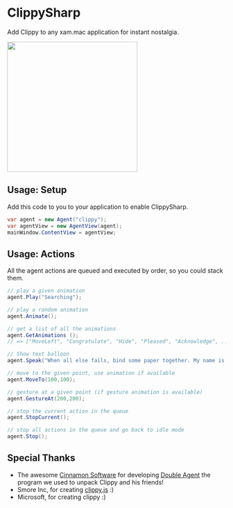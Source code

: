 # ClippySharp
Add Clippy to any xam.mac application for instant nostalgia.

<img src="https://raw.githubusercontent.com/netonjm/ClippySharp/master/images/clippysharp.gif" width="300">

Usage: Setup
------------
Add this code to you to your application to enable ClippySharp.

```csharp
var agent = new Agent("clippy");
var agentView = new AgentView(agent);
mainWindow.ContentView = agentView;
```

Usage: Actions
--------------
All the agent actions are queued and executed by order, so you could stack them.

```csharp
// play a given animation
agent.Play("Searching");

// play a random animation
agent.Animate();

// get a list of all the animations
agent.GetAnimations ();
// => ["MoveLeft", "Congratulate", "Hide", "Pleased", "Acknowledge", ...]

// Show text balloon
agent.Speak("When all else fails, bind some paper together. My name is Clippy.");

// move to the given point, use animation if available
agent.MoveTo(100,100);

// gesture at a given point (if gesture animation is available)
agent.GestureAt(200,200);

// stop the current action in the queue
agent.StopCurrent();

// stop all actions in the queue and go back to idle mode
agent.Stop();
```

Special Thanks
--------------
* The awesome [Cinnamon Software](http://www.cinnamonsoftware.com/) for developing [Double Agent](http://doubleagent.sourceforge.net/)
the program we used to unpack Clippy and his friends!
* Smore Inc, for creating [clippy.js](https://github.com/smore-inc/clippy.js) :)
* Microsoft, for creating clippy :)
